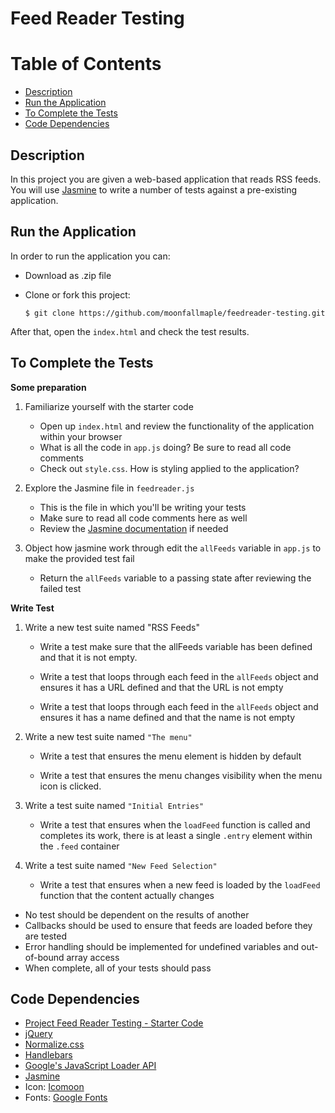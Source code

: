 Feed Reader Testing
===============================

# Table of Contents

* [Description](#description)
* [Run the Application](#run-the-application)
* [To Complete the Tests](#to-complete-the-tests)
* [Code Dependencies](#code-dependencies)



## Description

In this project you are given a web-based application that reads RSS feeds. You will use [Jasmine](http://jasmine.github.io/) to write a number of tests against a pre-existing application.

## Run the Application

In order to run the application you can:

* Download as .zip file
* Clone or fork this project:

    ```
    $ git clone https://github.com/moonfallmaple/feedreader-testing.git
    ```
After that, open the `index.html` and check the test results.



## To Complete the Tests

**Some preparation**

1. Familiarize yourself with the starter code
    * Open up `index.html` and review the functionality of the application within your browser
    * What is all the code in `app.js` doing? Be sure to read all code comments
    * Check out `style.css`. How is styling applied to the application?

2. Explore the Jasmine file in `feedreader.js`
    * This is the file in which you'll be writing your tests
    * Make sure to read all code comments here as well
    * Review the [Jasmine documentation](http://jasmine.github.io) if needed

3. Object how jasmine work through edit the `allFeeds` variable in `app.js` to make the provided test fail
    * Return the `allFeeds` variable to a passing state after reviewing the failed test

**Write Test**

1. Write a new test suite named "RSS Feeds" 

    * Write a test make sure that the allFeeds variable has been defined and that it is not empty.

    * Write a test that loops through each feed in the `allFeeds` object and ensures it has a URL defined and that the URL is not empty

    * Write a test that loops through each feed in the `allFeeds` object and ensures it has a name defined and that the name is not empty
  
2. Write a new test suite named `"The menu"`

    * Write a test that ensures the menu element is hidden by default
   
    * Write a test that ensures the menu changes visibility when the menu icon is clicked. 

3. Write a test suite named `"Initial Entries"`
 
    * Write a test that ensures when the `loadFeed` function is called and completes its work, there is at least a single `.entry` element within the `.feed` container

4. Write a test suite named `"New Feed Selection"`

    * Write a test that ensures when a new feed is loaded by the `loadFeed` function that the content actually changes
 

 * No test should be dependent on the results of another
 * Callbacks should be used to ensure that feeds are loaded before they are tested
 * Error handling should be implemented for undefined variables and out-of-bound array access
 * When complete, all of your tests should pass


## Code Dependencies

* [Project Feed Reader Testing - Starter Code](https://github.com/udacity/frontend-nanodegree-feedreader)
* [jQuery](https://jquery.com/)
* [Normalize.css](https://necolas.github.io/normalize.css/)
* [Handlebars](https://handlebarsjs.com/)
* [Google's JavaScript Loader API](https://www.google.com/jsapi)
* [Jasmine](https://jasmine.github.io/)
* Icon: [Icomoon](https://icomoon.io/)
* Fonts: [Google Fonts](https://fonts.google.com/)
